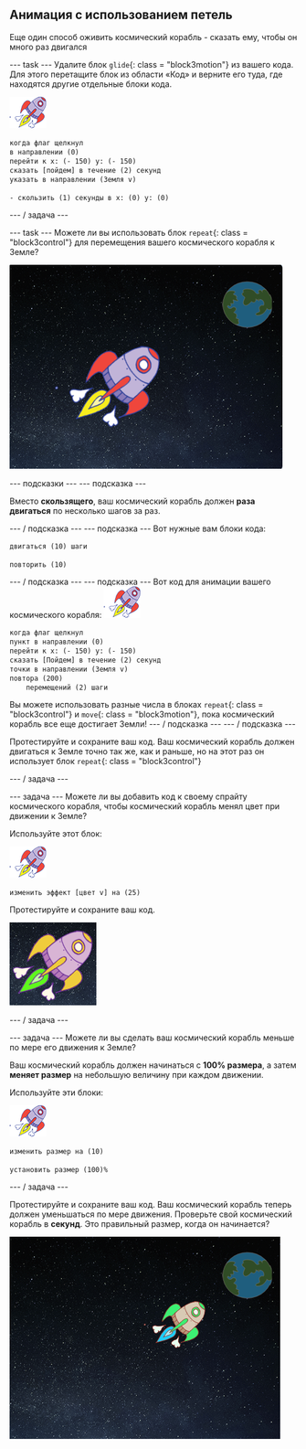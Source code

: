 ## Анимация с использованием петель

Еще один способ оживить космический корабль - сказать ему, чтобы он много раз двигался

\--- task \--- Удалите блок `glide`{: class = "block3motion"} из вашего кода. Для этого перетащите блок из области «Код» и верните его туда, где находятся другие отдельные блоки кода.

![Космический корабль спрайт](images/sprite-spaceship.png)

```blocks3
когда флаг щелкнул
в направлении (0)
перейти к x: (- 150) y: (- 150)
сказать [пойдем] в течение (2) секунд
указать в направлении (Земля v)

- скользить (1) секунды в x: (0) y: (0)
```

\--- / задача \---

\--- task \--- Можете ли вы использовать блок `repeat`{: class = "block3control"} для перемещения вашего космического корабля к Земле?

![Тестирование анимации космического корабля](images/space-animate-stage.png)

\--- подсказки \--- \--- подсказка \---

Вместо **скользящего**, ваш космический корабль должен **раза** **двигаться** по несколько шагов за раз.

\--- / подсказка \--- \--- подсказка \--- Вот нужные вам блоки кода:

```blocks3
двигаться (10) шаги

повторить (10)
```

\--- / подсказка \--- \--- подсказка \--- Вот код для анимации вашего космического корабля: ![Космический корабль спрайт](images/sprite-spaceship.png)

```blocks3
когда флаг щелкнул
пункт в направлении (0)
перейти к x: (- 150) y: (- 150)
сказать [Пойдем] в течение (2) секунд
точки в направлении (Земля v)
повтора (200)
    перемещений (2) шаги
```

Вы можете использовать разные числа в блоках `repeat`{: class = "block3control"} и `move`{: class = "block3motion"}, пока космический корабль все еще достигает Земли! \--- / подсказка \--- \--- / подсказка \---

Протестируйте и сохраните ваш код. Ваш космический корабль должен двигаться к Земле точно так же, как и раньше, но на этот раз он использует блок `repeat`{: class = "block3control"}

\--- / задача \---

\--- задача \--- Можете ли вы добавить код к своему спрайту космического корабля, чтобы космический корабль менял цвет при движении к Земле?

Используйте этот блок:

![Космический корабль спрайт](images/sprite-spaceship.png)

```blocks3
изменить эффект [цвет v] на (25)
```

Протестируйте и сохраните ваш код.

![Тестирование изменяющего цвет космического корабля](images/space-colour-test.png)

\--- / задача \---

\--- задача \--- Можете ли вы сделать ваш космический корабль меньше по мере его движения к Земле?

Ваш космический корабль должен начинаться с **100% размера**, а затем **меняет размер** на небольшую величину при каждом движении.

Используйте эти блоки:

![Космический корабль спрайт](images/sprite-spaceship.png)

```blocks3
изменить размер на (10)

установить размер (100)%
```

\--- / задача \---

Протестируйте и сохраните ваш код. Ваш космический корабль теперь должен уменьшаться по мере движения. Проверьте свой космический корабль в **секунд**. Это правильный размер, когда он начинается?

![Испытание сокращающегося космического корабля](images/space-size-test.png)